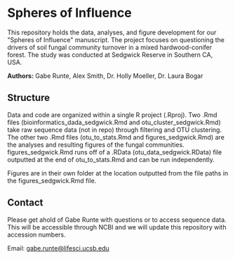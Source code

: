 # Spheres of Influence
This repository holds the data, analyses, and figure development for our "Spheres of Influence" manuscript. The project focuses on questioning the drivers of soil fungal community turnover in a mixed hardwood-conifer forest. The study was conducted at Sedgwick Reserve in Southern CA, USA.

**Authors:**
Gabe Runte,
Alex Smith,
Dr. Holly Moeller,
Dr. Laura Bogar

## Structure
Data and code are organized within a single R project (.Rproj). Two .Rmd files (bioinformatics_dada_sedgwick.Rmd and otu_cluster_sedgwick.Rmd) take raw sequence data (not in repo) through filtering and OTU clustering. The other two .Rmd files (otu_to_stats.Rmd and figures_sedgwick.Rmd) are the analyses and resulting figures of the fungal communities. figures_sedgwick.Rmd runs off of a .RData (otu_data_sedgwick.RData) file outputted at the end of otu_to_stats.Rmd and can be run independently. 

Figures are in their own folder at the location outputted from the file paths in the figures_sedgwick.Rmd file. 

## Contact
Please get ahold of Gabe Runte with questions or to access sequence data. This will be accessible through NCBI and we will update this repository with accession numbers. 

Email: gabe.runte@lifesci.ucsb.edu
